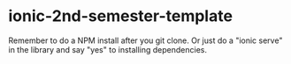# ionic-2nd-semester-template

Remember to do a NPM install after you git clone. Or just do a "ionic serve" in the library and say "yes" to installing dependencies.
